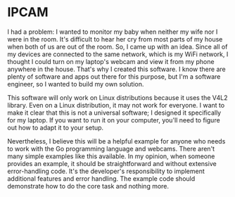 # IPCAM

I had a problem: I wanted to monitor my baby when neither my wife nor I were in the room. It's difficult to hear her cry from most parts of my house when both of us are out of the room. So, I came up with an idea. Since all of my devices are connected to the same network, which is my WiFi network, I thought I could turn on my laptop's webcam and view it from my phone anywhere in the house. That's why I created this software. I know there are plenty of software and apps out there for this purpose, but I'm a software engineer, so I wanted to build my own solution.

This software will only work on Linux distributions because it uses the V4L2 library. Even on a Linux distribution, it may not work for everyone. I want to make it clear that this is not a universal software; I designed it specifically for my laptop. If you want to run it on your computer, you'll need to figure out how to adapt it to your setup.

Nevertheless, I believe this will be a helpful example for anyone who needs to work with the Go programming language and webcams. There aren't many simple examples like this available. In my opinion, when someone provides an example, it should be straightforward and without extensive error-handling code. It's the developer's responsibility to implement additional features and error handling. The example code should demonstrate how to do the core task and nothing more.
